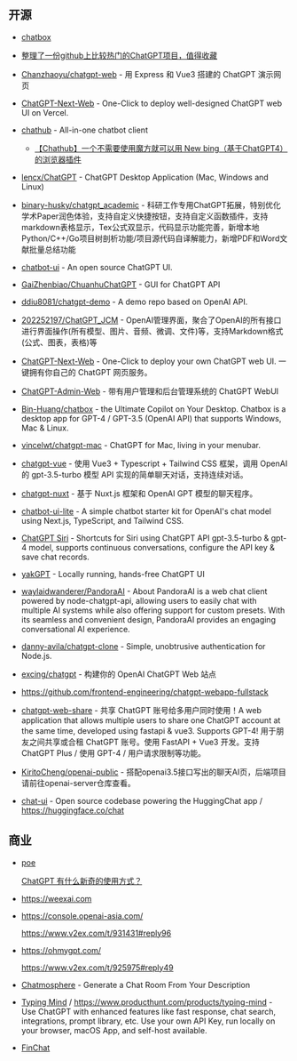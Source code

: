 
## 开源

- [chatbox](https://github.com/Bin-Huang/chatbox)
- [整理了一份github上比较热门的ChatGPT项目，值得收藏](https://blog.csdn.net/sinat_28521487/article/details/129745595)
- [Chanzhaoyu/chatgpt-web](https://github.com/Chanzhaoyu/chatgpt-web) - 用 Express 和 Vue3 搭建的 ChatGPT 演示网页
- [ChatGPT-Next-Web](https://github.com/Yidadaa/ChatGPT-Next-Web) - One-Click to deploy well-designed ChatGPT web UI on Vercel.
- [chathub](https://github.com/chathub-dev/chathub) - All-in-one chatbot client

  - [【Chathub】一个不需要使用魔方就可以用 New bing（基于ChatGPT4）的浏览器插件](https://mp.weixin.qq.com/s?__biz=Mzg4NjcyNDYxMw==&mid=2247484241&idx=1&sn=f041cfa1bb163f9346ac5b6e31af38e6&chksm=cf94023bf8e38b2dd21d75b3d3521de4c611d9727bb34883c8f2fa666eebc676c3458bf893f5&scene=21#wechat_redirect)

- [lencx/ChatGPT](https://github.com/lencx/ChatGPT) - ChatGPT Desktop Application (Mac, Windows and Linux)
- [binary-husky/chatgpt_academic](https://github.com/binary-husky/chatgpt_academic) - 科研工作专用ChatGPT拓展，特别优化学术Paper润色体验，支持自定义快捷按钮，支持自定义函数插件，支持markdown表格显示，Tex公式双显示，代码显示功能完善，新增本地Python/C++/Go项目树剖析功能/项目源代码自译解能力，新增PDF和Word文献批量总结功能
- [chatbot-ui](https://github.com/mckaywrigley/chatbot-ui) - An open source ChatGPT UI.
- [GaiZhenbiao/ChuanhuChatGPT](https://github.com/GaiZhenbiao/ChuanhuChatGPT) - GUI for ChatGPT API
- [ddiu8081/chatgpt-demo](https://github.com/ddiu8081/chatgpt-demo) - A demo repo based on OpenAI API.
- [202252197/ChatGPT_JCM](https://github.com/202252197/ChatGPT_JCM) - OpenAI管理界面，聚合了OpenAI的所有接口进行界面操作(所有模型、图片、音频、微调、文件)等，支持Markdown格式(公式、图表，表格)等
- [ChatGPT-Next-Web](https://github.com/Yidadaa/ChatGPT-Next-Web) - One-Click to deploy your own ChatGPT web UI. 一键拥有你自己的 ChatGPT 网页服务。
- [ChatGPT-Admin-Web](https://github.com/AprilNEA/ChatGPT-Admin-Web) - 带有用户管理和后台管理系统的 ChatGPT WebUI
- [Bin-Huang/chatbox](https://github.com/Bin-Huang/chatbox) - the Ultimate Copilot on Your Desktop. Chatbox is a desktop app for GPT-4 / GPT-3.5 (OpenAI API) that supports Windows, Mac & Linux.
- [vincelwt/chatgpt-mac](https://github.com/vincelwt/chatgpt-mac) - ChatGPT for Mac, living in your menubar.
- [chatgpt-vue](https://github.com/lianginx/chatgpt-vue) - 使用 Vue3 + Typescript + Tailwind CSS 框架，调用 OpenAI 的 gpt-3.5-turbo 模型 API 实现的简单聊天对话，支持连续对话。
- [chatgpt-nuxt](https://github.com/lianginx/chatgpt-nuxt) - 基于 Nuxt.js 框架和 OpenAI GPT 模型的聊天程序。
- [chatbot-ui-lite](https://github.com/mckaywrigley/chatbot-ui-lite) - A simple chatbot starter kit for OpenAI's chat model using Next.js, TypeScript, and Tailwind CSS.
- [ChatGPT Siri](https://github.com/Yue-Yang/ChatGPT-Siri) - Shortcuts for Siri using ChatGPT API gpt-3.5-turbo & gpt-4 model, supports continuous conversations, configure the API key & save chat records. 
- [yakGPT](https://github.com/yakGPT/yakGPT) - Locally running, hands-free ChatGPT UI
- [waylaidwanderer/PandoraAI](https://github.com/waylaidwanderer/PandoraAI) - About PandoraAI is a web chat client powered by node-chatgpt-api, allowing users to easily chat with multiple AI systems while also offering support for custom presets. With its seamless and convenient design, PandoraAI provides an engaging conversational AI experience.
- [danny-avila/chatgpt-clone](https://github.com/jaredhanson/passport) - Simple, unobtrusive authentication for Node.js.
- [excing/chatgpt](https://github.com/excing/chatgpt) - 构建你的 OpenAI ChatGPT Web 站点
- https://github.com/frontend-engineering/chatgpt-webapp-fullstack
- [chatgpt-web-share](https://github.com/moeakwak/chatgpt-web-share) - 共享 ChatGPT 账号给多用户同时使用！A web application that allows multiple users to share one ChatGPT account at the same time, developed using fastapi & vue3. Supports GPT-4! 用于朋友之间共享或合租 ChatGPT 账号。使用 FastAPI + Vue3 开发。支持 ChatGPT Plus / 使用 GPT-4 / 用户请求限制等功能。
- [KiritoCheng/openai-public](https://github.com/KiritoCheng/openai-public) - 搭配openai3.5接口写出的聊天AI页，后端项目请前往openai-server仓库查看。
- [chat-ui](https://github.com/huggingface/chat-ui) - Open source codebase powering the HuggingChat app / https://huggingface.co/chat

## 商业

- [poe](https://poe.com)

  [ChatGPT 有什么新奇的使用方式？](https://www.zhihu.com/question/582979328/answer/2991009864?utm_oi=35897751896064&utm_psn=1633025738663145472&utm_source=pocket_reader)

- https://weexai.com
- https://console.openai-asia.com/

  https://www.v2ex.com/t/931431#reply96

- https://ohmygpt.com/

  https://www.v2ex.com/t/925975#reply49

- [Chatmosphere](https://chatmosphere.ai/) - Generate a Chat Room From Your Description
- [Typing Mind](https://typingmind.com/) / https://www.producthunt.com/products/typing-mind - Use ChatGPT with enhanced features like fast response, chat search, integrations, prompt library, etc. Use your own API Key, run locally on your browser, macOS App, and self-host available.
- [FinChat](https://finchat.io/)